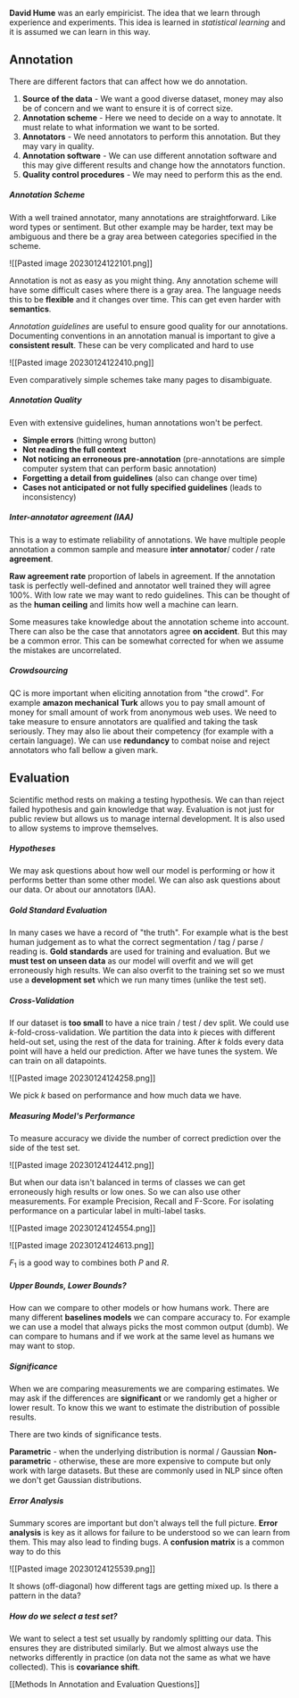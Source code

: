 **David Hume** was an early empiricist. The idea that we learn through experience and experiments. This idea is learned in *statistical learning* and it is assumed we can learn in this way.

## Annotation
There are different factors that can affect how we do annotation.
1. **Source of the data** - We want a good diverse dataset, money may also be of concern and we want to ensure it is of correct size.
2. **Annotation scheme** - Here we need to decide on a way to annotate. It must relate to what information we want to be sorted.
3. **Annotators** - We need annotators to perform this annotation. But they may vary in quality.
4. **Annotation software** - We can use different annotation software and this may give different results and change how the annotators function.
5. **Quality control procedures** - We may need to perform this as the end.

##### Annotation Scheme
With a well trained annotator, many annotations are straightforward. Like word types or sentiment. But other example may be harder, text may be ambiguous and there be a gray area between categories specified in the scheme.


![[Pasted image 20230124122101.png]]

Annotation is not as easy as you might thing. Any annotation scheme will have some difficult cases where there is a gray area. The language needs this to be **flexible** and it changes over time. This can get even harder with **semantics**.

*Annotation guidelines* are useful to ensure good quality for our annotations. Documenting conventions in an annotation manual is important to give a **consistent result**. These can be very complicated and hard to use

![[Pasted image 20230124122410.png]]

Even comparatively simple schemes take many pages to disambiguate.

##### Annotation Quality
Even with extensive guidelines, human annotations won't be perfect. 
- **Simple errors** (hitting wrong button)
- **Not reading the full context**
- **Not noticing an erroneous pre-annotation** (pre-annotations are simple computer system that can perform basic annotation)
- **Forgetting a detail from guidelines** (also can change over time)
- **Cases not anticipated or not fully specified guidelines** (leads to inconsistency)

##### Inter-annotator agreement (IAA)
This is a way to estimate reliability of annotations. We have multiple people annotation a common sample  and measure **inter annotator**/ coder / rate **agreement**.

**Raw agreement rate** proportion of labels in agreement. If the annotation task is perfectly well-defined and annotator well trained they will agree 100%. With low rate we may want to redo guidelines. This can be thought of as the **human ceiling** and limits how well a machine can learn.

Some measures take knowledge about the annotation scheme into account. There can also be the case that annotators agree **on accident**. But this may be a common error. This can be somewhat corrected for when we assume the mistakes are uncorrelated.

##### Crowdsourcing
QC is more important when eliciting annotation from "the crowd". For example **amazon mechanical Turk** allows you to pay small amount of money for small amount of work from anonymous web uses. We need to take measure to ensure annotators are qualified and taking the task seriously. They may also lie about their competency (for example with a certain language). We can use **redundancy** to combat noise and reject annotators who fall bellow a given mark.

## Evaluation
Scientific method rests on making a testing hypothesis. We can than reject failed hypothesis and gain knowledge that way. Evaluation is not just for public review but allows us to manage internal development. It is also used to allow systems to improve themselves.

##### Hypotheses
We may ask questions about how well our model is performing or how it performs better than some other model. We can also ask questions about our data. Or about our annotators (IAA).

##### Gold Standard Evaluation
In many cases we have a record of "the truth". For example what is the best human judgement as to what the correct segmentation / tag / parse / reading is. **Gold standards** are used for training and evaluation. But we **must test on unseen data** as our model will overfit and we will get erroneously high results. We can also overfit to the training set so we must use a **development set** which we run many times (unlike the test set).

##### Cross-Validation
If our dataset is  **too small** to have a nice train / test / dev split. We could use $k$-fold-cross-validation. We partition the data into $k$ pieces with different held-out set, using the rest of the data for training. After $k$ folds every data point will have a held our prediction. After we have tunes the system. We can train on all datapoints.

![[Pasted image 20230124124258.png]]

We pick $k$ based on performance and how much data we have.


##### Measuring Model's Performance
To measure accuracy we divide the number of correct prediction over the side of the test set.

![[Pasted image 20230124124412.png]]

But when our data isn't balanced in terms of classes we can get erroneously high results or low ones. So we can also use other measurements. For example Precision, Recall and F-Score. For isolating performance on a particular label in multi-label tasks.

![[Pasted image 20230124124554.png]]

![[Pasted image 20230124124613.png]]

$F_1$ is a good way to combines both $P$ and $R$.

##### Upper Bounds, Lower Bounds?
How can we compare to other models or how humans work. There are many different **baselines models** we can compare accuracy to. For example we can use a model that always picks the most common output (dumb). We can compare to humans and if we work at the same level as humans we may want to stop.

##### Significance
When we are comparing measurements we are comparing estimates. We may ask if the differences are **significant** or we randomly get a higher or lower result. To know this we want to estimate the distribution of possible results.

There are two kinds of significance tests.

**Parametric** - when the underlying distribution is normal / Gaussian
**Non-parametric** - otherwise, these are more expensive to compute but only work with large datasets. But these are commonly used in NLP since often we don't get Gaussian distributions.

##### Error Analysis
Summary scores are important but don't always tell the full picture. **Error analysis** is key as it allows for failure to be understood so we can learn from them. This may also lead to finding bugs. A **confusion matrix** is a common way to do this

![[Pasted image 20230124125539.png]]

It shows (off-diagonal) how different tags are getting mixed up. Is there a pattern in the data?

##### How do we select a test set?
We want to select a test set usually by randomly splitting our data. This ensures they are distributed similarly. But we almost always use the networks differently in practice (on data not the same as what we have collected). This is **covariance shift**.

[[Methods In Annotation and Evaluation Questions]]